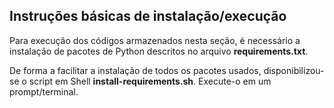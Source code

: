 ## Instruções básicas de instalação/execução

Para execução dos códigos armazenados nesta seção, é necessário a instalação de pacotes de Python descritos no arquivo **requirements.txt**. 

De forma a facilitar a instalação de todos os pacotes usados, disponibilizou-se o script em Shell **install-requirements.sh**. Execute-o em um prompt/terminal.